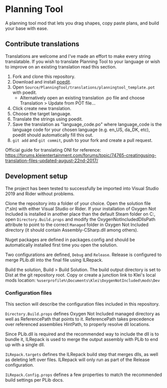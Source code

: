 # Planning Tool

A planning tool mod that lets you drag shapes, copy paste plans, and build your base with ease.

## Contribute translations

Translations are welcome and I've made an effort to make every string translatable. If you wish to translate Planning Tool to your language or wish to improve on an existing translation read this section.

1. Fork and clone this repository.
2. Download and install [poedit](https://poedit.net/).
3. Open `Source/PlanningTool/translations/planningtool_template.pot` with poedit.
   - Alternatively open an existing translation .po file and choose Translation > Update from POT file...
4. Click create new translation.
5. Choose the target language.
6. Translate the strings using poedit.
7. Save the translation as "language_code.po" where language_code is the language code for your chosen language (e.g. en_US, da_DK, etc), poedit should automatically fill this out.
8. `git add` and `git commit`, push to your fork and create a pull request.

Official guide for translating ONI for reference: https://forums.kleientertainment.com/forums/topic/74765-creatingusing-translation-files-updated-august-22nd-2017/

## Development setup

The project has been tested to successfully be imported into Visual Studio 2019 and Rider without problems.

Clone the repository into a folder of your choice. Open the solution file (*.sln) with either Visual Studio or Rider. If your installation of Oxygen Not Included is installed in another place than the default Steam folder on C:, open `Directory.Build.props` and modify the OxygenNotIncludedDllsPath attribute to point to the correct `Managed` folder in Oxygen Not Included directory (it should contain Assembly-CSharp.dll among others).

Nuget packages are defined in packages.config and should be automatically installed first time you open the solution.

Two configurations are defined, `Debug` and `Release`. Release is configured to merge PLib.dll into the final file using ILRepack.

Build the solution, Build > Build Solution. The build output directory is set to Dist at the git repository root. Copy or create a junction link to Klei's local mods location: `%userprofile%\Documents\Klei\OxygenNotIncluded\mods\Dev`

### Configuration files

This section will describe the configuration files included in this repository.

`Directory.Build.props` defines Oxygen Not Included managed directory as well as ReferencePath that points to it. ReferencePath takes precedence over referenced assemblies HintPath, to properly resolve dll locations.

Since PLib.dll is required and the recommended way to include the dll is to bundle it, ILRepack is used to merge the output assembly with PLib to end up with a single dll.

`ILRepack.targets` defines the ILRepack build step that merges dlls, as well as deleting left over files. ILRepack will only run as part of the Release configuration.

`ILRepack.Config.props` defines a few properties to match the recommended build settings per PLib docs.

